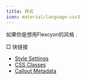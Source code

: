 ```yaml
---
title: 样式
icon: material/language-css3
---
```


如果你是想用Flexcyon的风格
.

□ 快链接

- [Style Settings](./Style-Settings/index.md)
- [CSS Classes](./CSS-Classes/index.md)
- [Callout Metadata](./Callout-Metadata/index.md)

